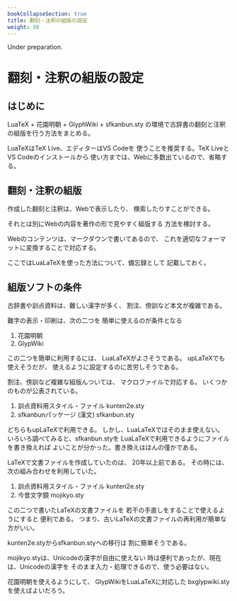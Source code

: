 ```yaml
---
bookCollapseSection: true
title: 翻刻・注釈の組版の設定
weight: 30
---
```

Under preparation.
# 翻刻・注釈の組版の設定

## はじめに

LuaTeX + 花園明朝 + GlyphWiki + sfkanbun.sty
の環境で古辞書の翻刻と注釈の組版を行う方法をまとめる。

LuaTeXはTeX Live、エディターはVS Codeを
使うことを推奨する。TeX LiveとVS Codeのインストールから
使い方までは、Webに多数出ているので、省略する。


## 翻刻・注釈の組版

作成した翻刻と注釈は、Webで表示したり、
検索したりすことができる。

それとは別にWebの内容を著作の形で見やすく組版する
方法を検討する。

Webのコンテンツは、マークダウンで書いてあるので、
これを適切なフォーマットに変換することで対応する。

ここではLuaLaTeXを使った方法について、備忘録として
記載しておく。

## 組版ソフトの条件

古辞書や訓点資料は、難しい漢字が多く、
割注、傍訓など本文が複雑である。

難字の表示・印刷は、次の二つを
簡単に使えるのが条件となる

1. 花園明朝
2. GlypWiki


この二つを簡単に利用するには、
LuaLaTeXがよさそうである。
upLaTeXでも使えそうだが、
使えるように設定するのに苦労しそうである。

割注、傍訓など複雑な組版んついては、
マクロファイルで対応する。
いくつかのものが公表されている。

1. 訓点資料用スタイル・ファイル  kunten2e.sty
2. sfkanbunパッケージ (漢文) sfkanbun.sty

どちらもupLaTeXで利用できる。
しかし、LuaLaTeXではそのまま使えない。
いろいろ調べてみると、sfkanbun.styを
LuaLaTeXで利用できるようにファイルを書き換えれば
よいことが分かった。書き換えはほんの僅かである。

LaTeXで文書ファイルを作成していたのは、
20年以上前である。
その時には、次の組み合わせを利用していた。

1. 訓点資料用スタイル・ファイル kunten2e.sty
2. 今昔文字鏡 mojikyo.sty

この二つで書いたLaTeXの文書ファイルを
若干の手直しをすることで使えるようにすると
便利である。
つまり、古いLaTeXの文書ファイルの再利用が簡単な
方がいい。

kunten2e.styからsfkanbun.styへの移行は
割に簡単そうである。

mojikyo.styは、Unicodeの漢字が自由に使えない
時は便利であったが、現在は、Unicodeの漢字を
そのまま入力・処理できるので、使う必要はない。

花園明朝を使えるようにして、
GlypWikiをLuaLaTeXに対応した
bxglypwiki.styを使えばよいだろう。

